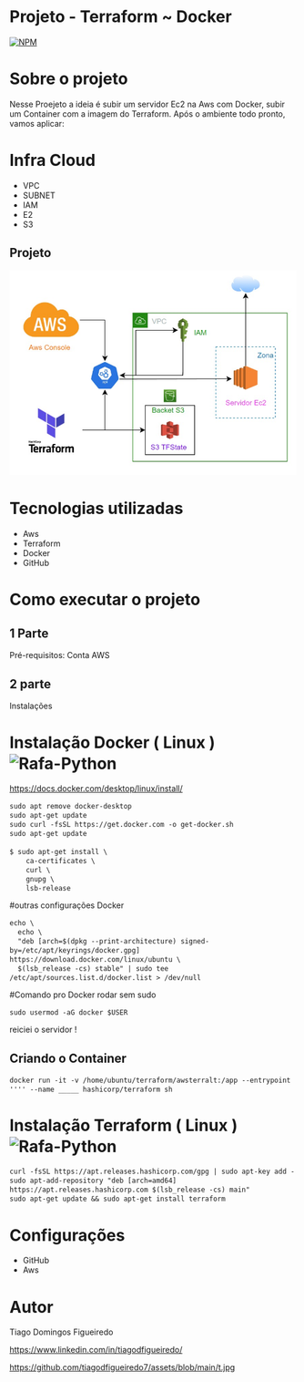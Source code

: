 # Projeto - Terraform ~ Docker   
[![NPM](https://img.shields.io/npm/l/react)](https://github.com/tiagodfigueiredo7/awsterralt/blob/main/LICENCE) 

# Sobre o projeto

Nesse Proejeto a ideia é subir um servidor Ec2 na Aws com Docker, subir um Container com a imagem do Terraform. 
Após o ambiente todo pronto, vamos aplicar: 

#  Infra Cloud

- VPC
- SUBNET
- IAM
- E2
- S3



##  Projeto 

![Web 1](https://github.com/tiagodfigueiredo7/assets/blob/main/WhatsApp%20Image%202022-06-25%20at%2019.05.18.jpeg)



# Tecnologias utilizadas

- Aws 
- Terraform 
- Docker
- GitHub

# Como executar o projeto

## 1 Parte
Pré-requisitos: Conta AWS



## 2 parte
Instalações


# Instalação  Docker ( Linux ) <img align="center" alt="Rafa-Python" height="70" width="80" src="https://cdn.jsdelivr.net/gh/devicons/devicon/icons/docker/docker-original-wordmark.svg">
https://docs.docker.com/desktop/linux/install/

```
sudo apt remove docker-desktop
sudo apt-get update
sudo curl -fsSL https://get.docker.com -o get-docker.sh
sudo apt-get update

$ sudo apt-get install \
    ca-certificates \
    curl \
    gnupg \
    lsb-release
```
#outras configurações  Docker

```
echo \
  echo \
  "deb [arch=$(dpkg --print-architecture) signed-by=/etc/apt/keyrings/docker.gpg] https://download.docker.com/linux/ubuntu \
  $(lsb_release -cs) stable" | sudo tee /etc/apt/sources.list.d/docker.list > /dev/null

```
#Comando pro Docker rodar sem sudo 

```
sudo usermod -aG docker $USER

```
reiciei o servidor !


## Criando o Container


```
docker run -it -v /home/ubuntu/terraform/awsterralt:/app --entrypoint '''' --name _____ hashicorp/terraform sh
```


# Instalação  Terraform ( Linux )<img align="center" alt="Rafa-Python" height="60" width="70" src="https://cdn.jsdelivr.net/gh/devicons/devicon/icons/terraform/terraform-original-wordmark.svg">

```
curl -fsSL https://apt.releases.hashicorp.com/gpg | sudo apt-key add -
sudo apt-add-repository "deb [arch=amd64] https://apt.releases.hashicorp.com $(lsb_release -cs) main"
sudo apt-get update && sudo apt-get install terraform
```



# Configurações 

- GitHub
- Aws






# Autor

Tiago Domingos Figueiredo 

https://www.linkedin.com/in/tiagodfigueiredo/

https://github.com/tiagodfigueiredo7/assets/blob/main/t.jpg
